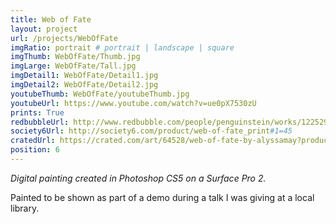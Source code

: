 ```yaml
---
title: Web of Fate
layout: project
url: /projects/WebOfFate
imgRatio: portrait # portrait | landscape | square
imgThumb: WebOfFate/Thumb.jpg
imgLarge: WebOfFate/Tall.jpg
imgDetail1: WebOfFate/Detail1.jpg
imgDetail2: WebOfFate/Detail2.jpg
youtubeThumb: WebOfFate/youtubeThumb.jpg
youtubeUrl: https://www.youtube.com/watch?v=ue0pX7530zU
prints: True
redbubbleUrl: http://www.redbubble.com/people/penguinstein/works/12252947-web-of-fate
society6Url: http://society6.com/product/web-of-fate_print#1=45
cratedUrl: https://crated.com/art/64528/web-of-fate-by-alyssamay?product=PO&size=12%7C10
position: 6
---
```


*Digital painting created in Photoshop CS5 on a Surface Pro 2.*

Painted to be shown as part of a demo during a talk I was giving at a 
local library.
